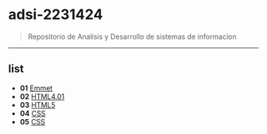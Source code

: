 # adsi-2231424
> Repositorio de Analisis y Desarrollo de sistemas de informacion
---
## list 

- **01** [Emmet](01-Emmet/)    
- **02** [HTML4.01](02-HTML4.01/)
- **03** [HTML5](02-HTML5/)
- **04** [CSS](03-CSS2.1/)
- **05** [CSS](03-CSS3/)





